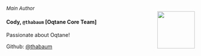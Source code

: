 
<br>
<div style="font-style: italic; font-size: small;">Main Author</div>

<img src="~/shared/authors/thabaum/assets/thabaum.jpg" style="width: 100px; float: right">

#### Cody, `@thabaum` \[Oqtane Core Team\]

Passionate about Oqtane!  

Github: [@thabaum](https://github.com/thabaum)
